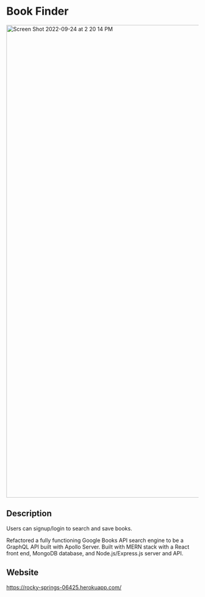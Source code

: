 # Book Finder

<img width="1235" alt="Screen Shot 2022-09-24 at 2 20 14 PM" src="https://user-images.githubusercontent.com/104178313/192166009-bd1ede5f-23ab-49fe-85e9-926c47d7fd4e.png">

## Description

Users can signup/login to search and save books.

Refactored a fully functioning Google Books API search engine to be a GraphQL API built with Apollo Server. Built with MERN stack with a React front end, MongoDB database, and Node.js/Express.js server and API.

## Website

https://rocky-springs-06425.herokuapp.com/
